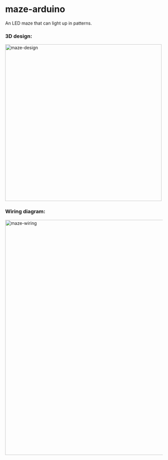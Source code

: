 # maze-arduino
An LED maze that can light up in patterns.

### 3D design:
<img src="https://user-images.githubusercontent.com/65773072/172263951-9ed2db7e-ed9a-467c-ae32-2c551caa9879.jpg" alt="maze-design" width="500"/>

### Wiring diagram:
<img src="https://user-images.githubusercontent.com/65773072/172264099-31f8da38-4554-407f-87a1-e417db18760a.jpg" alt="maze-wiring" width="750"/>
